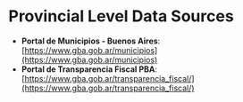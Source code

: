 # Provincial Level Data Sources

- **Portal de Municipios - Buenos Aires**: [https://www.gba.gob.ar/municipios](https://www.gba.gob.ar/municipios)
- **Portal de Transparencia Fiscal PBA**: [https://www.gba.gob.ar/transparencia_fiscal/](https://www.gba.gob.ar/transparencia_fiscal/)
